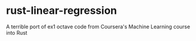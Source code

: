 # rust-linear-regression
A terrible port of ex1 octave code from Coursera's Machine Learning course into Rust
